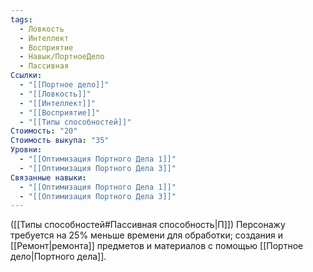 ```yaml
---
tags:
  - Ловкость
  - Интеллект
  - Восприятие
  - Навык/ПортноеДело
  - Пассивная
Ссылки:
  - "[[Портное дело]]"
  - "[[Ловкость]]"
  - "[[Интеллект]]"
  - "[[Восприятие]]"
  - "[[Типы способностей]]"
Стоимость: "20"
Стоимость выкупа: "35"
Уровни:
  - "[[Оптимизация Портного Дела 1]]"
  - "[[Оптимизация Портного Дела 3]]"
Связанные навыки:
  - "[[Оптимизация Портного Дела 1]]"
  - "[[Оптимизация Портного Дела 3]]"
---
```

([[Типы способностей#Пассивная способность|П]]) Персонажу требуется на 25% меньше времени для обработки; создания и [[Ремонт|ремонта]] предметов и материалов с помощью [[Портное дело|Портного дела]].